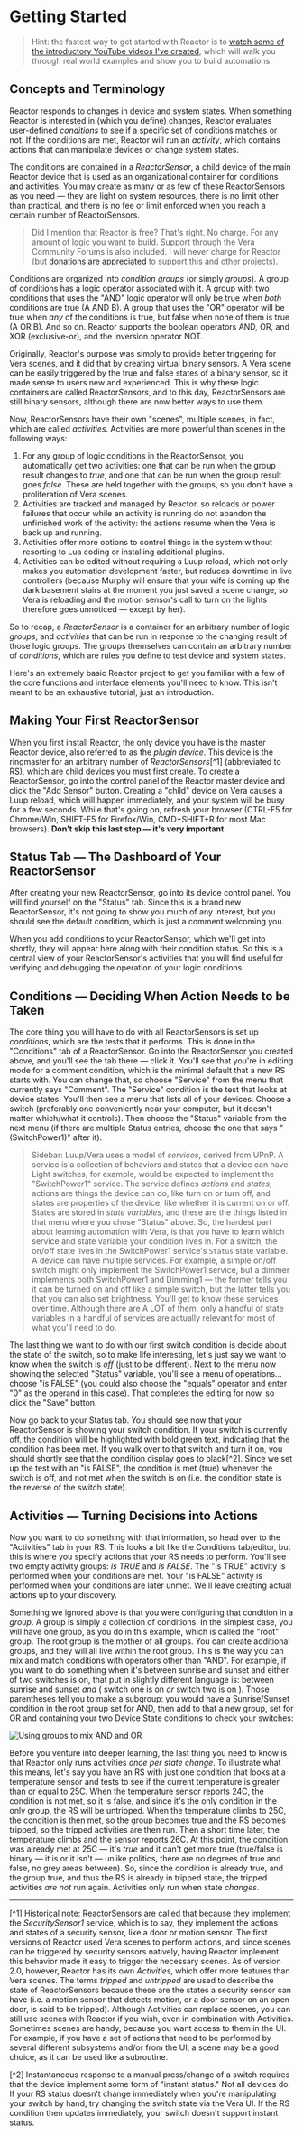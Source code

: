 # Getting Started

> Hint: the fastest way to get started with Reactor is to [watch some of the introductory YouTube videos I've created](https://community.getvera.com/t/reactor-tutorial-and-cookbook-videos-on-youtube/208834), which will walk you through real world examples and show you to build automations.

## Concepts and Terminology

Reactor responds to changes in device and system states. When something Reactor is interested in (which you define) changes, Reactor evaluates user-defined *conditions* to see if a specific set of conditions matches or not. If the conditions are met, Reactor will run an *activity*, which contains actions that can manipulate devices or change system states.

The conditions are contained in a *ReactorSensor*, a child device of the main Reactor device that is used as an organizational container for conditions and activities. You may create as many or as few of these ReactorSensors as you need &mdash; they are light on system resources, there is no limit other than practical, and there is no fee or limit enforced when you reach a certain number of ReactorSensors.

> Did I mention that Reactor is free? That's right. No charge. For any amount of logic you want to build. Support through the Vera Community Forums is also included. I will never charge for Reactor (but [donations are appreciated](https://www.toggledbits.com/donate) to support this and other projects).

Conditions are organized into *condition groups* (or simply *groups*). A group of conditions has a logic operator associated with it. A group with two conditions that uses the "AND" logic operator will only be true when *both* conditions are true (A AND B). A group that uses the "OR" operator will be true when *any* of the conditions is true, but false when none of them is true (A OR B). And so on. Reactor supports the boolean operators AND, OR, and XOR (exclusive-or), and the inversion operator NOT.

Originally, Reactor's purpose was simply to provide better triggering for Vera scenes, and it did that by creating virtual binary sensors. A Vera scene can be easily triggered by the true and false states of a binary sensor, so it made sense to users new and experienced. This is why these logic containers are called Reactor*Sensors*, and to this day, ReactorSensors are still binary sensors, although there are now better ways to use them.

Now, ReactorSensors have their own "scenes", multiple scenes, in fact, which are called *activities*. Activities are more powerful than scenes in the following ways:

1. For any group of logic conditions in the ReactorSensor, you automatically get two activities: one that can be run when the group result changes to *true*, and one that can be run when the group result goes *false*. These are held together with the groups, so you don't have a proliferation of Vera scenes.
2. Activities are tracked and managed by Reactor, so reloads or power failures that occur while an activity is running do not abandon the unfinished work of the activity: the actions resume when the Vera is back up and running.
3. Activities offer more options to control things in the system without resorting to Lua coding or installing additional plugins.
4. Activities can be edited without requiring a Luup reload, which not only makes you automation development faster, but reduces downtime in live controllers (because Murphy will ensure that your wife is coming up the dark basement stairs at the moment you just saved a scene change, so Vera is reloading and the motion sensor's call to turn on the lights therefore goes unnoticed &mdash; except by her).

So to recap, a *ReactorSensor* is a container for an arbitrary number of logic *groups*, and *activities* that can be run in response to the changing result of those logic groups. The groups themselves can contain an arbitrary number of *conditions*, which are rules you define to test device and system states.

Here's an extremely basic Reactor project to get you familiar with a few of the core functions and interface elements you'll need to know. This isn't meant to be an exhaustive tutorial, just an introduction.

## Making Your First ReactorSensor

When you first install Reactor, the only device you have is the master Reactor device, also referred to as the *plugin device*. This device is the ringmaster for an arbitrary number of *ReactorSensors*[^1] (abbreviated to RS), which are child devices you must first create. To create a ReactorSensor, go into the control panel of the Reactor master device and click the "Add Sensor" button. Creating a "child" device on Vera causes a Luup reload, which will happen immediately, and your system will be busy for a few seconds. While that's going on, refresh your browser (CTRL-F5 for Chrome/Win, SHIFT-F5 for Firefox/Win, CMD+SHIFT+R for most Mac browsers). **Don't skip this last step &mdash; it's very important.**

## Status Tab  &mdash;  The Dashboard of Your ReactorSensor

After creating your new ReactorSensor, go into its device control panel. You will find yourself on the "Status" tab. Since this is a brand new ReactorSensor, it's not going to show you much of any interest, but you should see the default condition, which is just a comment welcoming you.

When you add conditions to your ReactorSensor, which we'll get into shortly, they will appear here along with their condition status. So this is a central view of your ReactorSensor's activities that you will find useful for verifying and debugging the operation of your logic conditions.

## Conditions  &mdash;  Deciding When Action Needs to be Taken

The core thing you will have to do with all ReactorSensors is set up *conditions*, which are the tests that it performs. This is done in the "Conditions" tab of a ReactorSensor. Go into the ReactorSensor you created above, and you'll see the tab there &mdash; click it. You'll see that you're in editing mode for a comment condition, which is the minimal default that a new RS starts with. You can change that, so choose "Service" from the menu that currently says "Comment". The "Service" condition is the test that looks at device states. You'll then see a menu that lists all of your devices. Choose a switch (preferably one conveniently near your computer, but it doesn't matter which/what it controls). Then choose the "Status" variable from the next menu (if there are multiple Status entries, choose the one that says "(SwitchPower1)" after it).

> Sidebar: Luup/Vera uses a model of *services*, derived from UPnP. A service is a collection of behaviors and states that a device can have. Light switches, for example, would be expected to implement the "SwitchPower1" service. The service defines *actions* and *states*; actions are things the device can do, like turn on or turn off, and states are properties of the device, like whether it is current on or off. States are stored in *state variables*, and these are the things listed in that menu where you chose "Status" above. So, the hardest part about learning automation with Vera, is that you have to learn which service and state variable your condition lives in. For a switch, the on/off state lives in the SwitchPower1 service's `Status` state variable. A device can have multiple services. For example, a simple on/off switch might only implement the SwitchPower1 service, but a dimmer implements both SwitchPower1 and Dimming1 &mdash; the former tells you it can be turned on and off like a simple switch, but the latter tells you that you can also set brightness. You'll get to know these services over time. Although there are A LOT of them, only a handful of state variables in a handful of services are actually relevant for most of what you'll need to do.

The last thing we want to do with our first switch condition is decide about the state of the switch, so to make life interesting, let's just say we want to know when the switch is *off* (just to be different). Next to the menu now showing the selected "Status" variable, you'll see a menu of operations... choose "is FALSE" (you could also choose the "equals" operator and enter "0" as the operand in this case). That completes the editing for now, so click the "Save" button.

Now go back to your Status tab. You should see now that your ReactorSensor is showing your switch condition. If your switch is currently off, the condition will be highlighted with bold green text, indicating that the condition has been met. If you walk over to that switch and turn it on, you should shortly see that the condition display goes to black[^2]. Since we set up the test with an "is FALSE", the condition is met (true) whenever the switch is off, and not met when the switch is on (i.e. the condition state is the reverse of the switch state).

## Activities  &mdash;  Turning Decisions into Actions

Now you want to do something with that information, so head over to the "Activities" tab in your RS. This looks a bit like the Conditions tab/editor, but this is where you specify actions that your RS needs to perform. You'll see two empty activity groups: *<sensorname> is TRUE* and *<sensorname> is FALSE*. The "is TRUE" activity is performed when your conditions are met. Your "is FALSE" activity is performed when your conditions are later unmet. We'll leave creating actual actions up to your discovery.

Something we ignored above is that you were configuring that condition in a *group*. A group is simply a collection of conditions. 
In the simplest case, you will have one group, as you do in this example, which is called the "root" group. The root group is the mother of all groups. You can create additional groups, and they will all live within the root group. This is the way you can mix and match conditions with operators other than "AND". For example, if you want to do something when it's between sunrise and sunset and either of two switches is on, that put in slightly different language is: between sunrise and sunset *and* ( switch one is on *or* switch two is on ). Those parentheses tell you to make a subgroup: you would have a Sunrise/Sunset condition in the root group set for AND, then add to that a new group, set for OR and containing your two Device State conditions to check your switches:

![Using groups to mix AND and OR](images/getting-started-groups.png)

Before you venture into deeper learning, the last thing you need to know is that Reactor only runs activities *once per state change*. To illustrate what this means, let's say you have an RS with just one condition that looks at a temperature sensor and tests to see if the current temperature is greater than or equal to 25C. When the temperature sensor reports 24C, the condition is not met, so it is false, and since it's the only condition in the only group, the RS will be untripped. When the temperature climbs to 25C, the condition is then met, so the group becomes true and the RS becomes tripped, so the tripped activities are then run. Then a short time later, the temperature climbs and the sensor reports 26C. At this point, the condition was already met at 25C &mdash; it's *true* and it can't get more true (true/false is binary &mdash; it is or it isn't &mdash; unlike politics, there are no degrees of true and false, no grey areas between). So, since the condition is already true, and the group true, and thus the RS is already in tripped state, the tripped activities *are not* run again. Activities only run when state *changes*.

---
[^1] Historical note: ReactorSensors are called that because they implement the *SecuritySensor1* service, which is to say, they implement the actions and states of a security sensor, like a door or motion sensor. The first versions of Reactor used Vera scenes to perform actions, and since scenes can be triggered by security sensors natively, having Reactor implement this behavior made it easy to trigger the necessary scenes. As of version 2.0, however, Reactor has its own *Activities*, which offer more features than Vera scenes. The terms *tripped* and *untripped* are used to describe the state of ReactorSensors because these are the states a security sensor can have (i.e. a motion sensor that detects motion, or a door sensor on an open door, is said to be tripped). Although Activities can replace scenes, you can still use scenes with Reactor if you wish, even in combination with Activities. Sometimes scenes are handy, because you want access to them in the UI. For example, if you have a set of actions that need to be performed by several different subsystems and/or from the UI, a scene may be a good choice, as it can be used like a subroutine.

[^2] Instantaneous response to a manual press/change of a switch requires that the device implement some form of "instant status." Not all devices do. If your RS status doesn't change immediately when you're manipulating your switch by hand, try changing the switch state via the Vera UI. If the RS condition then updates immediately, your switch doesn't support instant status.
